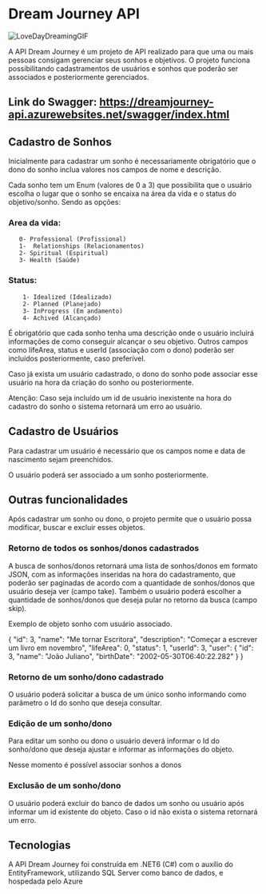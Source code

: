 # Dream Journey API 

![LoveDayDreamingGIF](https://user-images.githubusercontent.com/125232738/234369247-aab3298e-38bd-47f4-a7af-d0824ef5dd82.gif)

A API Dream Journey é um projeto de API realizado para que uma ou mais pessoas consigam gerenciar seus sonhos e objetivos. O projeto funciona possibilitando cadastramentos de usuários e sonhos que poderão ser associados e posteriormente gerenciados. 

## Link do Swagger: https://dreamjourney-api.azurewebsites.net/swagger/index.html 

## Cadastro de Sonhos 

Inicialmente para cadastrar um sonho é necessariamente obrigatório que o dono do sonho inclua valores nos campos de nome e descrição. 

Cada sonho tem um Enum (valores de 0 a 3) que possibilita que o usuário escolha o lugar que o sonho se encaixa na área da vida e o status do objetivo/sonho. Sendo as opções: 

### Area da vida: 

       0- Professional (Profissional) 
       1-  Relationships (Relacionamentos) 
       2- Spiritual (Espiritual) 
       3- Health (Saúde) 

### Status: 

        1- Idealized (Idealizado) 
        2- Planned (Planejado) 
        3- InProgress (Em andamento) 
        4- Achived (Alcançado) 

É obrigatório que cada sonho tenha uma descrição onde o usuário incluirá informações de como conseguir alcançar o seu objetivo. Outros campos como lifeArea, status e userId (associação com o dono) poderão ser incluídos posteriormente, caso preferível.  

Caso já exista um usuário cadastrado, o dono do sonho pode associar esse usuário na hora da criação do sonho ou posteriormente. 

Atenção: Caso seja incluído um id de usuário inexistente na hora do cadastro do sonho o sistema retornará um erro ao usuário. 

## Cadastro de Usuários 

Para cadastrar um usuário é necessário que os campos nome e data de nascimento sejam preenchidos. 

O usuário poderá ser associado a um sonho posteriormente. 

## Outras funcionalidades 

Após cadastrar um sonho ou dono, o projeto permite que o usuário possa modificar, buscar e excluir esses objetos. 

### Retorno de todos os sonhos/donos cadastrados 

A busca de sonhos/donos retornará uma lista de sonhos/donos em formato JSON, com as informações inseridas na hora do cadastramento, que poderão ser paginadas de acordo com a quantidade de sonhos/donos que usuário deseja ver (campo take). Também o usuário poderá escolher a quantidade de sonhos/donos que deseja pular no retorno da busca (campo skip). 

Exemplo de objeto sonho com usuário associado. 

  { 
    "id": 3, 
    "name": "Me tornar Escritora", 
    "description": "Começar a escrever um livro em novembro", 
    "lifeArea": 0, 
    "status": 1, 
    "userId": 3, 
    "user": { 
      "id": 3, 
      "name": "João Juliano", 
      "birthDate": "2002-05-30T06:40:22.282" 
    } 
  } 

### Retorno de um sonho/dono cadastrado 

O usuário poderá solicitar a busca de um único sonho informando como parâmetro o Id do sonho que deseja consultar. 

### Edição de um sonho/dono  

Para editar um sonho ou dono o usuário deverá informar o Id do sonho/dono que deseja ajustar e informar as informações do objeto. 

Nesse momento é possível associar sonhos a donos 

### Exclusão de um sonho/dono 

O usuário poderá excluir do banco de dados um sonho ou usuário após informar um id existente do objeto. Caso o id não exista o sistema retornará um erro. 

## Tecnologias 

A API Dream Journey foi construída em .NET6 (C#) com o auxílio do EntityFramework, utilizando SQL Server como banco de dados, e hospedada pelo Azure 

